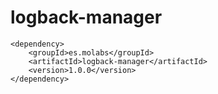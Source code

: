 # logback-manager

```
<dependency>
    <groupId>es.molabs</groupId>
    <artifactId>logback-manager</artifactId>
    <version>1.0.0</version>
</dependency>
```